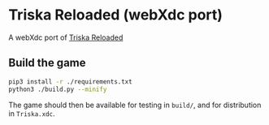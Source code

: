 # Triska Reloaded (webXdc port)

A webXdc port of [Triska Reloaded](https://github.com/js13kGames/Triska)

## Build the game

```sh
pip3 install -r ./requirements.txt
python3 ./build.py --minify
```

The game should then be available for testing in `build/`, and for distribution in `Triska.xdc`.

